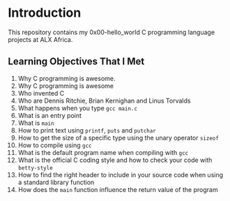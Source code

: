 # Introduction

This repository contains my 0x00-hello_world C programming language projects at ALX Africa.

## Learning Objectives That I Met

 1. Why C programming is awesome.
 2. Why C programming is awesome
 3. Who invented C
 4. Who are Dennis Ritchie, Brian Kernighan and Linus Torvalds
 5. What happens when you type `gcc main.c`
 6. What is an entry point
 7. What is `main`
 8. How to print text using `printf`, `puts` and `putchar`
 9. How to get the size of a specific type using the unary operator `sizeof`
 10. How to compile using `gcc`
 11. What is the default program name when compiling with `gcc`
 12. What is the official C coding style and how to check your code with `betty-style`
 13. How to find the right header to include in your source code when using a standard library function
 14. How does the `main` function influence the return value of the program
